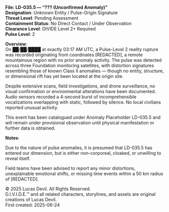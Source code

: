 **File: LD-035.5 — “??? (Unconfirmed Anomaly)”**  
**Designation**: Unknown Entity / Pulse-Origin Signature  
**Threat Level**: Pending Assessment  
**Containment Status**: No Direct Contact / Under Observation  
**Clearance Level**: DIVIDE Level 2+ Required  
**Pulse Level**: 2  

**Overview**:  
On ██/██/████ at exactly 03:17 AM UTC, a Pulse-Level 2 reality rupture was recorded originating from coordinates [REDACTED], a remote mountainous region with no prior anomaly activity. The pulse was detected across three Foundation monitoring satellites, with distortion signatures resembling those of known Class II anomalies — though no entity, structure, or dimensional rift has yet been located at the origin site.  

Despite extensive scans, field investigations, and drone surveillance, no visual confirmation or environmental alterations have been documented. Audio sensors recorded a 4-second burst of incomprehensible vocalizations overlapping with static, followed by silence. No local civilians reported unusual activity.  

This event has been catalogued under Anomaly Placeholder LD-035.5 and will remain under provisional observation until physical manifestation or further data is obtained.  

**Notes**:  
 
Due to the nature of pulse anomalies, it is presumed that LD-035.5 has entered our dimension, but is either non-corporeal, cloaked, or unwilling to reveal itself.  

Field teams have been advised to report any minor distortions, unexplainable emotional shifts, or missing time events within a 50 km radius of [REDACTED].  

© 2025 Lucas Devil. All Rights Reserved.  
D.I.V.I.D.E.™ and all related characters, storylines, and assets are original creations of Lucas Devil.  
First created: 2025-06-24  
